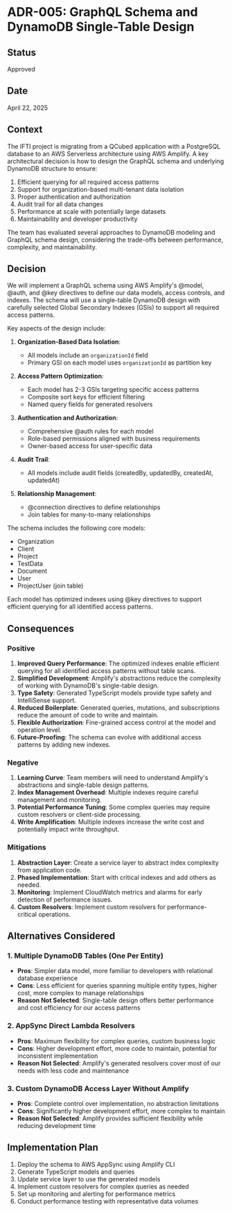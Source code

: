 # ADR-005: GraphQL Schema and DynamoDB Single-Table Design

## Status
Approved

## Date
April 22, 2025

## Context
The IFTI project is migrating from a QCubed application with a PostgreSQL database to an AWS Serverless architecture using AWS Amplify. A key architectural decision is how to design the GraphQL schema and underlying DynamoDB structure to ensure:

1. Efficient querying for all required access patterns
2. Support for organization-based multi-tenant data isolation
3. Proper authentication and authorization
4. Audit trail for all data changes
5. Performance at scale with potentially large datasets
6. Maintainability and developer productivity

The team has evaluated several approaches to DynamoDB modeling and GraphQL schema design, considering the trade-offs between performance, complexity, and maintainability.

## Decision
We will implement a GraphQL schema using AWS Amplify's @model, @auth, and @key directives to define our data models, access controls, and indexes. The schema will use a single-table DynamoDB design with carefully selected Global Secondary Indexes (GSIs) to support all required access patterns.

Key aspects of the design include:

1. **Organization-Based Data Isolation**:
   - All models include an `organizationId` field
   - Primary GSI on each model uses `organizationId` as partition key

2. **Access Pattern Optimization**:
   - Each model has 2-3 GSIs targeting specific access patterns
   - Composite sort keys for efficient filtering
   - Named query fields for generated resolvers

3. **Authentication and Authorization**:
   - Comprehensive @auth rules for each model
   - Role-based permissions aligned with business requirements
   - Owner-based access for user-specific data

4. **Audit Trail**:
   - All models include audit fields (createdBy, updatedBy, createdAt, updatedAt)

5. **Relationship Management**:
   - @connection directives to define relationships
   - Join tables for many-to-many relationships

The schema includes the following core models:
- Organization
- Client
- Project
- TestData
- Document
- User
- ProjectUser (join table)

Each model has optimized indexes using @key directives to support efficient querying for all identified access patterns.

## Consequences

### Positive
1. **Improved Query Performance**: The optimized indexes enable efficient querying for all identified access patterns without table scans.
2. **Simplified Development**: Amplify's abstractions reduce the complexity of working with DynamoDB's single-table design.
3. **Type Safety**: Generated TypeScript models provide type safety and IntelliSense support.
4. **Reduced Boilerplate**: Generated queries, mutations, and subscriptions reduce the amount of code to write and maintain.
5. **Flexible Authorization**: Fine-grained access control at the model and operation level.
6. **Future-Proofing**: The schema can evolve with additional access patterns by adding new indexes.

### Negative
1. **Learning Curve**: Team members will need to understand Amplify's abstractions and single-table design patterns.
2. **Index Management Overhead**: Multiple indexes require careful management and monitoring.
3. **Potential Performance Tuning**: Some complex queries may require custom resolvers or client-side processing.
4. **Write Amplification**: Multiple indexes increase the write cost and potentially impact write throughput.

### Mitigations
1. **Abstraction Layer**: Create a service layer to abstract index complexity from application code.
2. **Phased Implementation**: Start with critical indexes and add others as needed.
3. **Monitoring**: Implement CloudWatch metrics and alarms for early detection of performance issues.
4. **Custom Resolvers**: Implement custom resolvers for performance-critical operations.

## Alternatives Considered

### 1. Multiple DynamoDB Tables (One Per Entity)
- **Pros**: Simpler data model, more familiar to developers with relational database experience
- **Cons**: Less efficient for queries spanning multiple entity types, higher cost, more complex to manage relationships
- **Reason Not Selected**: Single-table design offers better performance and cost efficiency for our access patterns

### 2. AppSync Direct Lambda Resolvers
- **Pros**: Maximum flexibility for complex queries, custom business logic
- **Cons**: Higher development effort, more code to maintain, potential for inconsistent implementation
- **Reason Not Selected**: Amplify's generated resolvers cover most of our needs with less code and maintenance

### 3. Custom DynamoDB Access Layer Without Amplify
- **Pros**: Complete control over implementation, no abstraction limitations
- **Cons**: Significantly higher development effort, more complex to maintain
- **Reason Not Selected**: Amplify provides sufficient flexibility while reducing development time

## Implementation Plan

1. Deploy the schema to AWS AppSync using Amplify CLI
2. Generate TypeScript models and queries
3. Update service layer to use the generated models
4. Implement custom resolvers for complex queries as needed
5. Set up monitoring and alerting for performance metrics
6. Conduct performance testing with representative data volumes